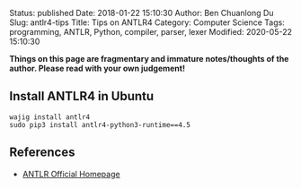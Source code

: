 Status: published
Date: 2018-01-22 15:10:30
Author: Ben Chuanlong Du
Slug: antlr4-tips
Title: Tips on ANTLR4
Category: Computer Science
Tags: programming, ANTLR, Python, compiler, parser, lexer
Modified: 2020-05-22 15:10:30

**Things on this page are fragmentary and immature notes/thoughts of the author. Please read with your own judgement!**

## Install ANTLR4 in Ubuntu

```
wajig install antlr4
sudo pip3 install antlr4-python3-runtime==4.5
```

## References 

- [ANTLR Official Homepage](https://www.antlr.org/index.html)